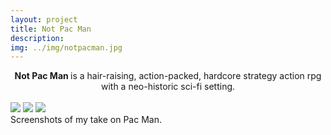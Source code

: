 ```yaml
---
layout: project
title: Not Pac Man
description: 
img: ../img/notpacman.jpg
---
```


<center><b>Not Pac Man </b> is a hair-raising, action-packed, hardcore strategy action rpg with a neo-historic sci-fi setting.</center><br/>

<!--<div class="img_row">
	<img class="col two" src="{{ site.baseurl }}/img/notpacman_4.png" alt="" title="example image"/>
	<img class="col one" src="{{ site.baseurl }}/img/notpacman_5.png" alt="" title="example image"/>
</div> -->

<div class="owl-carousel owl-theme">
<a href="{{ site.baseurl }}/img/birdman_1.png" target="_blank"><img src="{{ site.baseurl }}/img/notpacman_1.png" /></a>
<a href="{{ site.baseurl }}/img/birdman_2.png" target="_blank"><img src="{{ site.baseurl }}/img/notpacman_2.png" /></a>
<a href="{{ site.baseurl }}/img/birdman_3.png" target="_blank"><img src="{{ site.baseurl }}/img/notpacman_3.png" /></a>
</div>

<div class="col three caption">
	Screenshots of my take on Pac Man. 
</div>

<br/>
